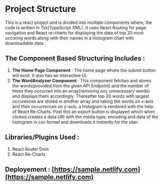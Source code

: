 # Project Structure 
This is a react project and is divided into multiple components where, the code is written in Tsx(TypeScript XML). It uses React Routing for page navigation and React re-charts for displaying the data of top 20 most occuring words along with their names in a histogram chart with downloadable data. 

## The Component Based Structuring Includes : 
1. **The Home Page Component** : The home page where the submit button will exist. It also has an interactive Ui.
2. **The WordAnalyzer Component** : This component fetches and stores the words(provided from the given API Endpoint) and the number of times they occurred into an array(removing any unnecessary words) and displays them accordingly. Thereafter top 20 words with largest occurences are stored in another array and taking the words on x-axis and their occurrences on y-axis, a histogram is rendered with the help of React Re-Charts. Post this an export button is displayed which when clicked creates a data URI with the media type, encoding and data of the histogram in csv format and downloads it instantly for the user.

## Libraries/Plugins Used : 
1. React Router Dom
2. React Re-Charts

## Deployement : [https://sample.netlify.com](https://sample.netlify.com)
